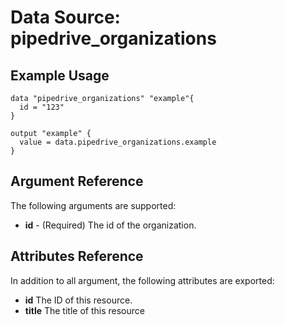 # Data Source: pipedrive_organizations

## Example Usage

```hcl
data "pipedrive_organizations" "example"{
  id = "123"
}

output "example" {
  value = data.pipedrive_organizations.example
}
```

## Argument Reference

The following arguments are supported:

* **id** - (Required) The id of the organization.

## Attributes Reference

In addition to all argument, the following attributes are exported:

* **id** The ID of this resource.
* **title** The title of this resource

